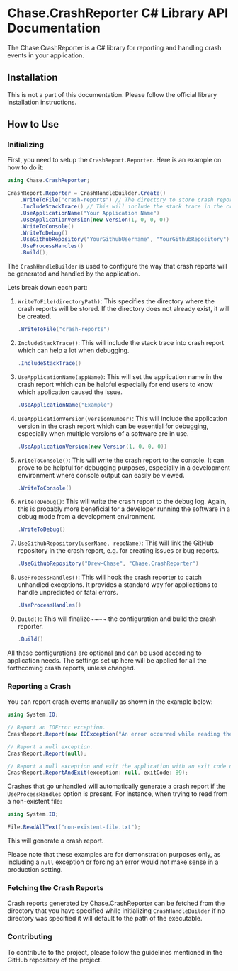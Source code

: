 # Chase.CrashReporter C# Library API Documentation

The Chase.CrashReporter is a C# library for reporting and handling crash events in your application.

## Installation

This is not a part of this documentation. Please follow the official library installation instructions.

## How to Use

### Initializing

First, you need to setup the `CrashReport.Reporter`. Here is an example on how to do it:

```csharp
using Chase.CrashReporter;

CrashReport.Reporter = CrashHandleBuilder.Create()
    .WriteToFile("crash-reports") // The directory to store crash reports.
    .IncludeStackTrace() // This will include the stack trace in the crash report.
    .UseApplicationName("Your Application Name")
    .UseApplicationVersion(new Version(1, 0, 0, 0))
    .WriteToConsole()
    .WriteToDebug() 
    .UseGithubRepository("YourGithubUsername", "YourGithubRepository")
    .UseProcessHandles() 
    .Build(); 
```

The `CrashHandleBuilder` is used to configure the way that crash reports will be generated and handled by the application.

Lets break down each part:

1. `WriteToFile(directoryPath)`:
   This specifies the directory where the crash reports will be stored. If the directory does not already exist, it will be created.
    ```csharp
    .WriteToFile("crash-reports")
    ```

2. `IncludeStackTrace()`:
   This will include the stack trace into crash report which can help a lot when debugging.
    ```csharp
    .IncludeStackTrace()
    ```

3. `UseApplicationName(appName)`:
   This will set the application name in the crash report which can be helpful especially for end users to know which application caused the issue.
    ```csharp
    .UseApplicationName("Example")
    ```

4. `UseApplicationVersion(versionNumber)`:
   This will include the application version in the crash report which can be essential for debugging, especially when multiple versions of a software are in use.
    ```csharp
    .UseApplicationVersion(new Version(1, 0, 0, 0))
    ```

5. `WriteToConsole()`:
   This will write the crash report to the console. It can prove to be helpful for debugging purposes, especially in a development environment where console output can easily be viewed.
    ```csharp
    .WriteToConsole()
    ```

6. `WriteToDebug()`:
   This will write the crash report to the debug log. Again, this is probably more beneficial for a developer running the software in a debug mode from a development environment.
    ```csharp
    .WriteToDebug()
    ```

7. `UseGithubRepository(userName, repoName)`:
   This will link the GitHub repository in the crash report, e.g. for creating issues or bug reports.
    ```csharp
    .UseGithubRepository("Drew-Chase", "Chase.CrashReporter")
    ```

8. `UseProcessHandles()`:
   This will hook the crash reporter to catch unhandled exceptions. It provides a standard way for applications to handle unpredicted or fatal errors.
    ```csharp
    .UseProcessHandles()
    ```

9. `Build()`:
   This will finalize~~~~ the configuration and build the crash reporter.
    ```csharp
    .Build()
    ```

All these configurations are optional and can be used according to application needs. The settings set up here will be applied for all the forthcoming crash reports, unless changed.

### Reporting a Crash

You can report crash events manually as shown in the example below:

```csharp
using System.IO;

// Report an IOError exception.
CrashReport.Report(new IOException("An error occurred while reading the file."));

// Report a null exception.
CrashReport.Report(null);

// Report a null exception and exit the application with an exit code of 89.
CrashReport.ReportAndExit(exception: null, exitCode: 89);
```

Crashes that go unhandled will automatically generate a crash report if the `UseProcessHandles` option is present. For instance, when trying to read from a non-existent file:

```csharp
using System.IO;

File.ReadAllText("non-existent-file.txt"); 
```

This will generate a crash report.

Please note that these examples are for demonstration purposes only, as including a `null` exception or forcing an error would not make sense in a production setting.

### Fetching the Crash Reports

Crash reports generated by Chase.CrashReporter can be fetched from the directory that you have specified while initializing `CrashHandleBuilder` if no directory was specified it will default to the path of the executable.

### Contributing

To contribute to the project, please follow the guidelines mentioned in the GitHub repository of the project.
